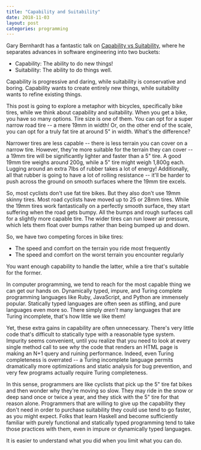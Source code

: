 ```yaml
---
title: "Capability and Suitability"
date: 2018-11-03
layout: post
categories: programming
---
```


Gary Bernhardt has a fantastic talk on [Capability vs Suitability](https://www.youtube.com/watch?v=NftT6HWFgq0), where he separates advances in software engineering into two buckets:

- Capability: The ability to do new things!
- Suitability: The ability to do things well.

Capability is progressive and daring, while suitability is conservative and boring.
Capability wants to create entirely new things, while suitability wants to refine existing things.

This post is going to explore a metaphor with bicycles, specifically bike tires, while we think about capability and suitability.
When you get a bike, you have so many options.
Tire size is one of them.
You can opt for a super narrow road tire -- a mere 19mm in width!
Or, on the other end of the scale, you can opt for a truly fat tire at around 5" in width.
What's the difference?

Narrower tires are less capable -- there is less terrain you can cover on a narrow tire.
However, they're more suitable for the terrain they can cover -- a 19mm tire will be significantly lighter and faster than a 5" tire.
A good 19mm tire weighs around 200g, while a 5" tire might weigh 1,800g each.
Lugging around an extra 7lbs of rubber takes a lot of energy!
Additionally, all that rubber is going to have a lot of rolling resistance -- it'll be harder to push across the ground on smooth surfaces where the 19mm tire excels.

So, most cyclists don't use fat tire bikes.
But they also don't use 19mm skinny tires.
Most road cyclists have moved up to 25 or 28mm tires.
While the 19mm tires work fantastically on a perfectly smooth surface, they start suffering when the road gets bumpy.
All the bumps and rough surfaces call for a slightly more capable tire.
The wider tires can run lower air pressure, which lets them float over bumps rather than being bumped up and down.

So, we have two competing forces in bike tires:

- The speed and comfort on the terrain you ride most frequently
- The speed and comfort on the worst terrain you encounter regularly

You want enough capability to handle the latter, while a tire that's suitable for the former.

In computer programming, we tend to reach for the most capable thing we can get our hands on.
Dynamically typed, impure, and Turing complete programming languages like Ruby, JavaScript, and Python are immensely popular.
Statically typed languages are often seen as stifling, and pure languages even more so.
There simply *aren't* many languages that are Turing incomplete, that's how little we like them!

Yet, these extra gains in capability are often unnecessary.
There's very little code that's difficult to statically type with a reasonable type system.
Impurity seems convenient, until you realize that you need to look at every single method call to see *why* the code that renders an HTML page is making an N+1 query and ruining performance.
Indeed, even Turing completeness is overrated -- a Turing incomplete language permits dramatically more optimizations and static analysis for bug prevention, and very few programs actually require Turing completeness.

In this sense, programmers are like cyclists that pick up the 5" tire fat bikes and then wonder why they're moving so slow.
They may ride in the snow or deep sand once or twice a year, and they stick with the 5" tire for that reason alone.
Programmers that are willing to give up the capability they don't need in order to purchase suitability they could use tend to go faster, as you might expect.
Folks that learn Haskell and become sufficiently familiar with purely functional and statically typed programming tend to take those practices with them, even in impure or dynamically typed languages.

It is easier to understand what you did when you limit what you can do.
